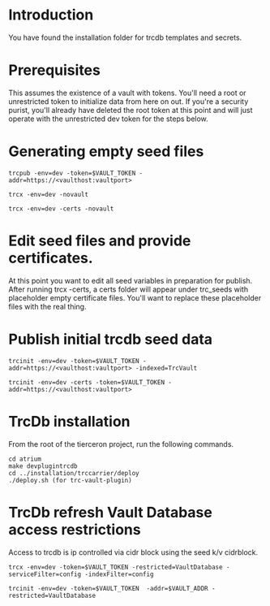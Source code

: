 # Introduction 
You have found the installation folder for trcdb templates and secrets.

# Prerequisites
This assumes the existence of a vault with tokens.  You'll need a root or unrestricted token to initialize data from here on out.  If you're a security purist, you'll already have deleted the root token at this point and will just operate with the unrestricted dev token for the steps below.

# Generating empty seed files
```
trcpub -env=dev -token=$VAULT_TOKEN -addr=https://<vaulthost:vaultport>
```

```
trcx -env=dev -novault
```

```
trcx -env=dev -certs -novault
```

# Edit seed files and provide certificates.
At this point you want to edit all seed variables in preparation for publish.
After running trcx -certs, a certs folder will appear under trc_seeds with placeholder empty certificate files.
You'll want to replace these placeholder files with the real thing.

# Publish initial trcdb seed data
```
trcinit -env=dev -token=$VAULT_TOKEN -addr=https://<vaulthost:vaultport> -indexed=TrcVault
```

```
trcinit -env=dev -certs -token=$VAULT_TOKEN -addr=https://<vaulthost:vaultport>
```

# TrcDb installation
From the root of the tierceron project, run the following commands.

```
cd atrium
make devplugintrcdb
cd ../installation/trccarrier/deploy
./deploy.sh (for trc-vault-plugin)
```

# TrcDb refresh Vault Database access restrictions
Access to trcdb is ip controlled via cidr block using the seed k/v cidrblock.

```
trcx -env=dev -token=$VAULT_TOKEN -restricted=VaultDatabase -serviceFilter=config -indexFilter=config
```

```
trcinit -env=dev -token=$VAULT_TOKEN  -addr=$VAULT_ADDR -restricted=VaultDatabase

```
